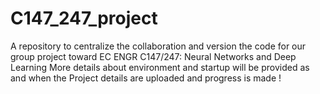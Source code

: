 # C147_247_project
A repository to centralize the collaboration and version the code for our group project toward EC ENGR C147/247: Neural Networks and Deep Learning
More details about environment and startup will be provided as and when the Project details are uploaded and progress is made !
